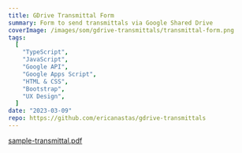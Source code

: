 ```yaml
---
title: GDrive Transmittal Form
summary: Form to send transmittals via Google Shared Drive
coverImage: /images/som/gdrive-transmittals/transmittal-form.png
tags:
  [
    "TypeScript",
    "JavaScript",
    "Google API",
    "Google Apps Script",
    "HTML & CSS",
    "Bootstrap",
    "UX Design",
  ]
date: "2023-03-09"
repo: https://github.com/ericanastas/gdrive-transmittals
---
```


[sample-transmittal.pdf](/images/som/gdrive-transmittals/sample-transmittal.pdf)
